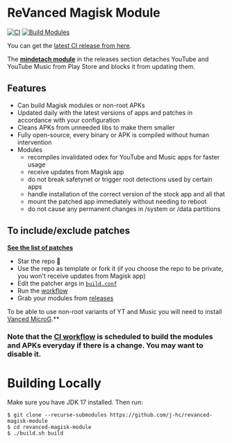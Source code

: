 # ReVanced Magisk Module
[![CI](https://github.com/nkoc6a15/revanced-extended-magisk-module/actions/workflows/ci.yml/badge.svg)](https://github.com/nkoc6a15/revanced-extended-magisk-module/actions/workflows/ci.yml)
[![Build Modules](https://github.com/nkoc6a15/revanced-extended-magisk-module/actions/workflows/build.yml/badge.svg)](https://github.com/nkoc6a15/revanced-extended-magisk-module/actions/workflows/build.yml)

You can get the [latest CI release from here](https://github.com/nkoc6a15/revanced-extended-magisk-module/releases).

The [**mindetach module**](https://github.com/j-hc/mindetach-magisk) in the releases section detaches YouTube and YouTube Music from Play Store and blocks it from updating them.

## Features
 * Can build Magisk modules or non-root APKs
 * Updated daily with the latest versions of apps and patches in accordance with your configuration
 * Cleans APKs from unneeded libs to make them smaller
 * Fully open-source, every binary or APK is compiled without human intervention
 * Modules
     * recompiles invalidated odex for YouTube and Music apps for faster usage
     * receive updates from Magisk app
     * do not break safetynet or trigger root detections used by certain apps
     * handle installation of the correct version of the stock app and all that
     * mount the patched app immediately without needing to reboot
     * do not cause any permanent changes in /system or /data partitions

## To include/exclude patches
[**See the list of patches**](https://github.com/revanced/revanced-patches#-list-of-available-patches)

 * Star the repo :eyes:
 * Use the repo as template or fork it (if you choose the repo to be private, you won't receive updates from Magisk app)
 * Edit the patcher args in [`build.conf`](./build.conf)
 * Run the [workflow](../../actions/workflows/build.yml)
 * Grab your modules from [releases](../../releases)

To be able to use non-root variants of YT and Music you will need to install [Vanced MicroG](https://github.com/inotia00/VancedMicroG/releases).**

### **Note that the [CI workflow](../../actions/workflows/ci.yml) is scheduled to build the modules and APKs everyday if there is a change. You may want to disable it.**

# Building Locally
Make sure you have JDK 17 installed. Then run:

```console
$ git clone --recurse-submodules https://github.com/j-hc/revanced-magisk-module
$ cd revanced-magisk-module
$ ./build.sh build
```
